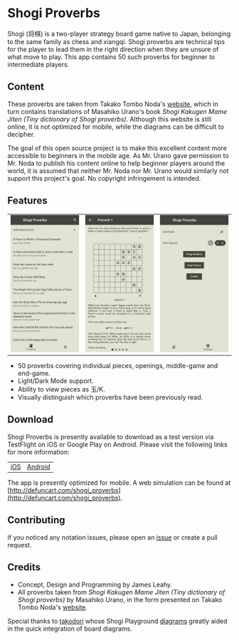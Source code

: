 # Shogi Proverbs

Shogi (将棋) is a two-player strategy board game native to Japan, belonging to the same family as chess and xiangqi. Shogi proverbs are technical tips for the player to lead them in the right direction when they are unsure of what move to play. This app contains 50 such proverbs for beginner to intermediate players. 

## Content

These proverbs are taken from Takako Tombo Noda's [website](http://www.shogi.net/kakugen/), which in turn contains translations of Masahiko Urano's book *Shogi Kakugen Mame Jiten (Tiny dictionary of Shogi proverbs)*. Although this website is still online, it is not optimized for mobile, while the diagrams can be difficult to decipher. 

The goal of this open source project is to make this excellent content more accessible to beginners in the mobile age. As Mr. Urano gave permission to Mr. Noda to publish his content online to help beginner players around the world, it is assumed that neither Mr. Noda nor Mr. Urano would similarly not support this project's goal. No copyright infringement is intended.

## Features

<table>
<tr>
    <td><img src="docs/screenshots/screenshot1.png" /></td>
    <td><img src="docs/screenshots/screenshot2.png" /></td>
    <td><img src="docs/screenshots/screenshot3.png" /></td>
</tr>
</table>

- 50 proverbs covering individual pieces, openings, middle-game and end-game.
- Light/Dark Mode support.
- Ability to view pieces as 玉/K.
- Visually distinguish which proverbs have been previously read.

## Download

Shogi Proverbs is presently available to download as a test version via TestFlight on iOS or Google Play on Android. Please visit the following links for more information:

<table>
<tr>
    <td><a href="https://testflight.apple.com/join/s3lfPRLU">iOS</a></td>
    <td><a href="https://play.google.com/store/apps/details?id=com.defuncart.shogiproverbs">Android</a></td>
</tr>
</table>

The app is presently optimized for mobile. A web simulation can be found at [http://defuncart.com/shogi_proverbs](http://defuncart.com/shogi_proverbs).

## Contributing

If you noticed any notation issues, please open an [issue](https://github.com/defuncart/shogi_proverbs/issues) or create a pull request.

## Credits

- Concept, Design and Programming by James Leahy.
- All proverbs taken from *Shogi Kakugen Mame Jiten (Tiny dictionary of Shogi proverbs)* by Masahiko Urano, in the form presented on Takako Tombo Noda's [website](http://www.shogi.net/kakugen/).

Special thanks to [takodori](https://www.reddit.com/user/takodori/) whose Shogi Playground [diagrams](https://www.reddit.com/r/shogi/comments/822oda/diagram_updates_shogi_proverbs_with_commentaries/) greatly aided in the quick integration of board diagrams.
